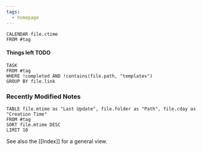 ```yaml
---
tags:
  - homepage
---
```


```dataview
CALENDAR file.ctime
FROM #tag 
```

#### Things left TODO

```dataview
TASK
FROM #tag 
WHERE !completed AND !contains(file.path, "templates")
GROUP BY file.link
```

### Recently Modified Notes
```dataview
TABLE file.mtime as "Last Update", file.folder as "Path", file.cday as "Creation Time"
FROM #tag
SORT file.mtime DESC
LIMIT 10
```


See also the [[Index]] for a general view.
